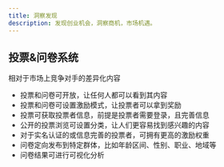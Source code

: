 ```yaml
---
title: 洞察发现
description: 发现创业机会，洞察商机，市场机遇。
---
```

## 投票&问卷系统
相对于市场上竞争对手的差异化内容
- 投票和问卷可开放，让任何人都可以看到其内容
- 投票和问卷可设置激励模式，让投票者可以拿到奖励
- 投票可获取投票者信息，前提是投票者需要登录，且完善信息
- 公开的投票浏览可设置分类，让人们更容易找到感兴趣的内容
- 对于实名认证的或信息完善的投票者，可拥有更高的激励权重
- 问卷定向发布到特定群体，比如年龄区间、性别、职业、地域等
- 问卷结果可进行可视化分析
